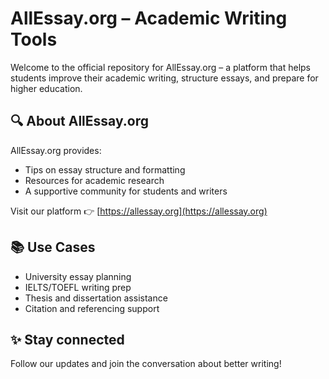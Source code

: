 # AllEssay.org – Academic Writing Tools

Welcome to the official repository for AllEssay.org – a platform that helps students improve their academic writing, structure essays, and prepare for higher education.

## 🔍 About AllEssay.org
AllEssay.org provides:
- Tips on essay structure and formatting
- Resources for academic research
- A supportive community for students and writers

Visit our platform 👉 [https://allessay.org](https://allessay.org)

## 📚 Use Cases
- University essay planning
- IELTS/TOEFL writing prep
- Thesis and dissertation assistance
- Citation and referencing support

## ✨ Stay connected
Follow our updates and join the conversation about better writing!
